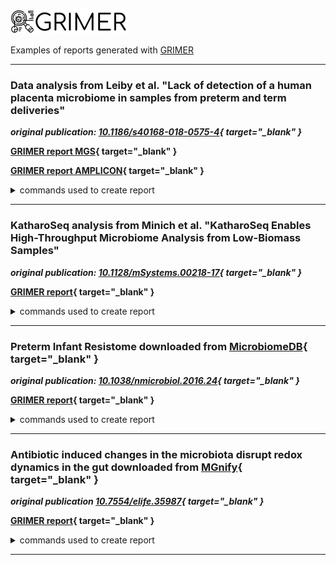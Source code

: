 ![GRIMER](https://raw.githubusercontent.com/pirovc/grimer/main/grimer/img/logo.png)

Examples of reports generated with [GRIMER](https://github.com/pirovc/grimer)

---

### Data analysis from Leiby et al. "Lack of detection of a human placenta microbiome in samples from preterm and term deliveries"

***original publication: [10.1186/s40168-018-0575-4](https://doi.org/10.1186/s40168-018-0575-4){ target="_blank" }***

**[GRIMER report MGS](https://pirovc.github.io/grimer-reports/placenta/placenta_mgs.html){ target="_blank" }**

**[GRIMER report AMPLICON](https://pirovc.github.io/grimer-reports/placenta/placenta_amplicon.html){ target="_blank" }**

<details>
<summary>commands used to create report</summary>

```bash
# Download files (table, metadata and config)
wget https://raw.githubusercontent.com/pirovc/grimer-reports/main/placenta/placenta_files.tar.gz
tar xf placenta_files.tar.gz

# Run GRIMER
# AMPLICON
grimer --config placenta_amplicon_config.yaml \
       --input-file placenta_amplicon_table.tsv \
       --metadata-file placenta_metadata.tsv \
       --taxonomy ncbi \
       --ranks superkingdom phylum class order family genus species \
       --level-separator ";" \
       --obs-replace "^.+__" "" "_" " " \
       --unassigned-header "Unassigned"  \
       --decontam --mgnify --transpose \
       --title "Placenta study AMPLICON - Leiby, J.S. et al 2018" \
       --output-html placenta_amplicon.html

# MGS
grimer --config placenta_mgs_config.yaml \
       --input-file placenta_mgs_table.tsv \
       --metadata-file placenta_metadata.tsv \
       --taxonomy ncbi \
       --ranks superkingdom phylum class order family genus species \
       --level-separator "|" \
       --unassigned-header "unassigned"  \
       --decontam --mgnify \
       --title "Placenta study MGS - Leiby, J.S. et al 2018" \
       --output-html placenta_mgs.html
```
</details>

---

### KatharoSeq analysis from Minich et al. "KatharoSeq Enables High-Throughput Microbiome Analysis from Low-Biomass Samples"

***original publication: [10.1128/mSystems.00218-17](https://doi.org/10.1128/mSystems.00218-17){ target="_blank" }***

**[GRIMER report](https://pirovc.github.io/grimer-reports/katharoseq/katharoseq.html){ target="_blank" }**

<details>
<summary>commands used to create report</summary>

```bash
# Download files (table, metadata and config)
wget https://raw.githubusercontent.com/pirovc/grimer-reports/main/katharoseq/katharoseq_files.tar.gz
tar xf katharoseq_files.tar.gz

# Run GRIMER
grimer --config katharoseq_config.yaml \
       --input-file katharoseq_table.tsv \
       --metadata-file katharoseq_metadata.tsv \
       --transformation clr \
       --obs-replace "^.+__" "" "_" " " \
       --taxonomy ncbi \
       --ranks superkingdom phylum class order family genus species \
       --level-separator ";" \
       --decontam --mgnify \
       --title "KatharoSeq - Minich et al. 2018" \
       --output-html katharoseq.html
```

</details>

---

### Preterm Infant Resistome downloaded from [MicrobiomeDB](https://microbiomedb.org/mbio/app/record/dataset/DS_82fe0308e2){ target="_blank" }

***original publication: [10.1038/nmicrobiol.2016.24](https://doi.org/10.1038/nmicrobiol.2016.24){ target="_blank" }***

**[GRIMER report](https://pirovc.github.io/grimer-reports/microbiomedb/ResistomeAmplicon.html){ target="_blank" }**

<details>
<summary>commands used to create report</summary>

```bash
# Download files (table, metadata and config) - Original source: https://microbiomedb.org/common/downloads/release-22/82fe0308e2032de2041694df6592ba542ea84b86/ResistomeAmplicon.16s_DADA2.taxon_abundance.biom
wget https://raw.githubusercontent.com/pirovc/grimer-reports/main/microbiomedb/microbiomedb_files.tar.gz
tar xf microbiomedb_files.tar.gz

# Run GRIMER
grimer --config ResistomeAmplicon.16s_DADA2_config.yaml \
       --input-file ResistomeAmplicon.16s_DADA2.taxon_abundance.biom \
       --taxonomy ncbi \
       --ranks superkingdom phylum class order family genus species \
       --decontam --mgnify \
       --title "MicrobiomeDB Preterm Infant Resistome (V4)" \
       --output-html ResistomeAmplicon.html
```

</details>

---

### Antibiotic induced changes in the microbiota disrupt redox dynamics in the gut downloaded from [MGnify](https://www.ebi.ac.uk/metagenomics/studies/MGYS00005180){ target="_blank" }

***original publication [10.7554/elife.35987](https://doi.org/10.7554/elife.35987){ target="_blank" }***

**[GRIMER report](https://pirovc.github.io/grimer-reports/mgnify/MGYS00005180.html){ target="_blank" }**

<details>
<summary>commands used to create report</summary>

```bash
# Script to download files and generate GRIMER report from any MGnify study accession
# Requires "jsonapi-client>=0.9.7" (conda install "jsonapi-client>=0.9.7")
./grimer-mgnify.py -i MGYS00005180 -o MGYS00005180 -g "--decontam --mgnify" 

# Or directly from files
wget https://raw.githubusercontent.com/pirovc/grimer-reports/main/mgnify/mgnify_files.tar.gz
tar xf mgnify_files.tar.gz
# Run GRIMER
grimer --config MGYS00005180_config.yaml \
       --input-file MGYS00005180_ERP108433_taxonomy_abundances_SSU_v4.1.tsv \
       --metadata-file MGYS00005180_metadata.tsv \
       --obs-replace "^.+__" "" "_" " " \
       --taxonomy ncbi \
       --ranks superkingdom kingdom phylum class order family genus species \
       --level-separator ";" \
       --decontam --mgnify \
       --title "MGnify study accession MGYS00005180" \
       --output-html MGYS00005180.html
```

</details>

---